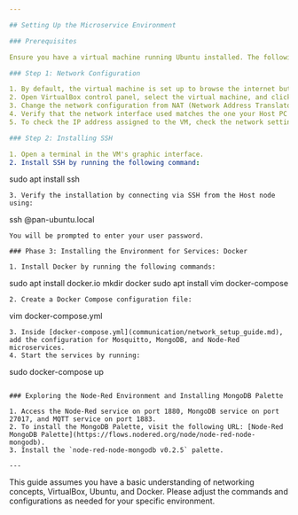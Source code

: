 ```yaml
---

## Setting Up the Microservice Environment

### Prerequisites

Ensure you have a virtual machine running Ubuntu installed. The following guide assumes you have basic knowledge of using VirtualBox and Ubuntu.

### Step 1: Network Configuration

1. By default, the virtual machine is set up to browse the internet but is not directly accessible to external nodes.
2. Open VirtualBox control panel, select the virtual machine, and click on Settings > Network.
3. Change the network configuration from NAT (Network Address Translator) to "Bridged".
4. Verify that the network interface used matches the one your Host PC (real PC) is using to browse the internet.
5. To check the IP address assigned to the VM, check the network settings using the network settings button at the top right.

### Step 2: Installing SSH

1. Open a terminal in the VM's graphic interface.
2. Install SSH by running the following command:
   ```
   sudo apt install ssh
   ```
3. Verify the installation by connecting via SSH from the Host node using:
   ```
   ssh <username>@pan-ubuntu.local
   ```
   You will be prompted to enter your user password.

### Phase 3: Installing the Environment for Services: Docker

1. Install Docker by running the following commands:
   ```
   sudo apt install docker.io
   mkdir docker
   sudo apt install vim docker-compose
   ```
2. Create a Docker Compose configuration file:
   ```
   vim docker-compose.yml
   ```
3. Inside [docker-compose.yml](communication/network_setup_guide.md), add the configuration for Mosquitto, MongoDB, and Node-Red microservices. 
4. Start the services by running:
   ```
   sudo docker-compose up
   ```

### Exploring the Node-Red Environment and Installing MongoDB Palette

1. Access the Node-Red service on port 1880, MongoDB service on port 27017, and MQTT service on port 1883.
2. To install the MongoDB Palette, visit the following URL: [Node-Red MongoDB Palette](https://flows.nodered.org/node/node-red-node-mongodb).
3. Install the `node-red-node-mongodb v0.2.5` palette.

---
```


This guide assumes you have a basic understanding of networking concepts, VirtualBox, Ubuntu, and Docker. Please adjust the commands and configurations as needed for your specific environment.
